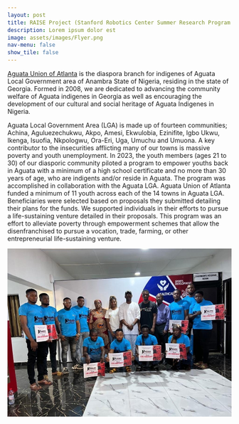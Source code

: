 ```yaml
---
layout: post
title: RAISE Project (Stanford Robotics Center Summer Research Program (SRC SRP))
description: Lorem ipsum dolor est
image: assets/images/Flyer.png
nav-menu: false
show_tile: false
---
```


[Aguata Union of Atlanta](https://aguataunion.com/) is the diaspora branch for indigenes of Aguata Local Government area of Anambra State of Nigeria, residing in the state of Georgia. Formed in 2008, we are dedicated to advancing the community welfare of Aguata indigenes in Georgia as well as encouraging the development of our cultural and social heritage of Aguata Indigenes in Nigeria.

Aguata Local Government Area (LGA) is made up of fourteen communities; Achina, Aguluezechukwu, Akpo, Amesi, Ekwulobia, Ezinifite, Igbo Ukwu, Ikenga, Isuofia, Nkpologwu, Ora-Eri, Uga, Umuchu and Umuona. A key contributor to the insecurities afflicting many of our towns is massive poverty and youth unemployment. In 2023, the youth members (ages 21 to 30) of our diasporic community piloted a program to empower youths back in Aguata with a minimum of a high school certificate and no more than 30 years of age, who are indigents and/or reside in Aguata. The program was accomplished in collaboration with the Aguata LGA. Aguata Union of Atlanta funded a minimum of 11 youth across each of the 14 towns in Aguata LGA. Beneficiaries were selected based on proposals they submitted detailing their plans for the funds. We supported individuals in their efforts to pursue a life-sustaining venture detailed in their proposals. This program was an effort to alleviate poverty through empowerment schemes that allow the disenfranchised to pursue a vocation, trade, farming, or other entrepreneurial life-sustaining venture.

<center>
<img src="assets/images/IMG_6747.JPG"/>
</center>
